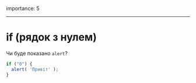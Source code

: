 importance: 5

---

# if (рядок з нулем)

Чи буде показано `alert`?

```js
if ("0") {
  alert( 'Привіт' );
}
```

